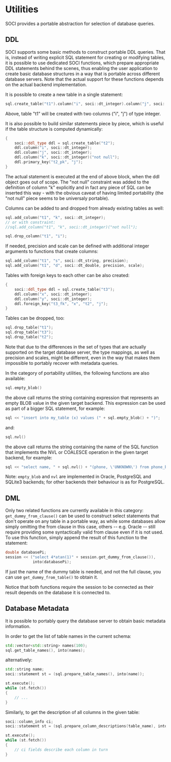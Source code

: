 # Utilities

SOCI provides a portable abstraction for selection of database queries.

## DDL

SOCI supports some basic methods to construct portable DDL queries. That is, instead of writing explicit SQL statement for creating or modifying tables, it is possible to use dedicated SOCI functions, which prepare appropriate DDL statements behind the scenes, thus enabling the user application to create basic database structures in a way that is portable across different database servers. Note that the actual support for these functions depends on the actual backend implementation.

It is possible to create a new table in a single statement:

```cpp
sql.create_table("t1").column("i", soci::dt_integer).column("j", soci::dt_integer);
```

Above, table "t1" will be created with two columns ("i", "j") of type integer.

It is also possible to build similar statements piece by piece, which is useful if the table structure is computed dynamically:

```cpp
{
    soci::ddl_type ddl = sql.create_table("t2");
    ddl.column("i", soci::dt_integer);
    ddl.column("j", soci::dt_integer);
    ddl.column("k", soci::dt_integer)("not null");
    ddl.primary_key("t2_pk", "j");
}
```

The actual statement is executed at the end of above block, when the ddl object goes out of scope. The "not null" constraint was added to the definition of column "k" explicitly and in fact any piece of SQL can be inserted this way - with the obvious caveat of having limited portability (the "not null" piece seems to be universaly portable).

Columns can be added to and dropped from already existing tables as well:

```cpp
sql.add_column("t1", "k", soci::dt_integer);
// or with constraint:
//sql.add_column("t1", "k", soci::dt_integer)("not null");

sql.drop_column("t1", "i");
```

If needed, precision and scale can be defined with additional integer arguments to functions that create columns:

```cpp
sql.add_column("t1", "s", soci::dt_string, precision);
sql.add_column("t1", "d", soci::dt_double, precision, scale);
```

Tables with foreign keys to each other can be also created:

```cpp
{
    soci::ddl_type ddl = sql.create_table("t3");
    ddl.column("x", soci::dt_integer);
    ddl.column("y", soci::dt_integer);
    ddl.foreign_key("t3_fk", "x", "t2", "j");
}
```

Tables can be dropped, too:

```cpp
sql.drop_table("t1");
sql.drop_table("t3");
sql.drop_table("t2");
```

Note that due to the differences in the set of types that are actually supported on the target database server, the type mappings, as well as precision and scales, might be different, even in the way that makes them impossible to portably recover with metadata queries.

In the category of portability utilities, the following functions are also available:

```cpp
sql.empty_blob()
```

the above call returns the string containing expression that represents an empty BLOB value in the given target backend. This expression can be used as part of a bigger SQL statement, for example:

```cpp
sql << "insert into my_table (x) values (" + sql.empty_blob() + ")";
```

and:

```cpp
sql.nvl()
```

the above call returns the string containing the name of the SQL function that implements the NVL or COALESCE operation in the given target backend, for example:

```cpp
sql << "select name, " + sql.nvl() + "(phone, \'UNKNOWN\') from phone_book";
```

Note: `empty_blob` and `nvl` are implemented in Oracle, PostgreSQL and SQLite3 backends; for other backends their behaviour is as for PostgreSQL.

## DML

Only two related functions are currently available in this category:
`get_dummy_from_clause()` can be used to construct select statements that don't
operate on any table in a portable way, as while some databases allow simply
omitting the from clause in this case, others -- e.g. Oracle -- still require
providing some syntactically valid from clause even if it is not used. To use
this function, simply append the result of this function to the statement:

```cpp
double databasePi;
session << ("select 4*atan(1)" + session.get_dummy_from_clause()),
            into(databasePi);
```

If just the name of the dummy table is needed, and not the full clause, you can
use `get_dummy_from_table()` to obtain it.

Notice that both functions require the session to be connected as their result
depends on the database it is connected to.

## Database Metadata

It is possible to portably query the database server to obtain basic metadata information.

In order to get the list of table names in the current schema:

```cpp
std::vector<std::string> names(100);
sql.get_table_names(), into(names);
```

alternatively:

```cpp
std::string name;
soci::statement st = (sql.prepare_table_names(), into(name));

st.execute();
while (st.fetch())
{
    // ...
}
```

Similarly, to get the description of all columns in the given table:

```cpp
soci::column_info ci;
soci::statement st = (sql.prepare_column_descriptions(table_name), into(ci));

st.execute();
while (st.fetch())
{
    // ci fields describe each column in turn
}
```